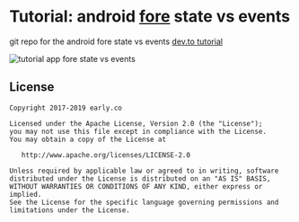 # Tutorial: android [fore](https://erdo.github.io/android-fore/) state vs events

git repo for the android fore state vs events [dev.to tutorial](https://dev.to/erdo/tutorial-android-state-v-event-3n31)


![tutorial app fore state vs events](https://thepracticaldev.s3.amazonaws.com/i/fujmzsqfvfu6y3de7af9.gif)


## License


    Copyright 2017-2019 early.co

    Licensed under the Apache License, Version 2.0 (the "License");
    you may not use this file except in compliance with the License.
    You may obtain a copy of the License at

       http://www.apache.org/licenses/LICENSE-2.0

    Unless required by applicable law or agreed to in writing, software
    distributed under the License is distributed on an "AS IS" BASIS,
    WITHOUT WARRANTIES OR CONDITIONS OF ANY KIND, either express or implied.
    See the License for the specific language governing permissions and
    limitations under the License.
